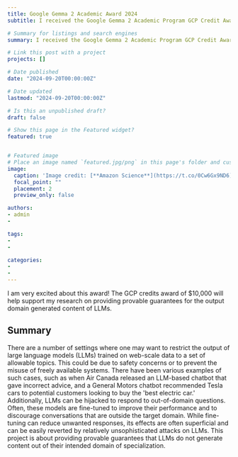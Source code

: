 ```yaml
---
title: Google Gemma 2 Academic Award 2024
subtitle: I received the Google Gemma 2 Academic Program GCP Credit Award!

# Summary for listings and search engines
summary: I received the Google Gemma 2 Academic Program GCP Credit Award ($10,000) for my project on certifying the output of Large Language Models.

# Link this post with a project
projects: []

# Date published
date: "2024-09-20T00:00:00Z"

# Date updated
lastmod: "2024-09-20T00:00:00Z"

# Is this an unpublished draft?
draft: false

# Show this page in the Featured widget?
featured: true


# Featured image
# Place an image named `featured.jpg/png` in this page's folder and customize its options here.
image:
  caption: 'Image credit: [**Amazon Science**](https://t.co/0Cw6Gx9ND6)'
  focal_point: ""
  placement: 2
  preview_only: false

authors:
- admin
- 

tags:
- 
- 

categories:
- 
- 
---
```


<!-- ## Overview -->

I am very excited about this award! The GCP credits award of $10,000 will help support my research on providing provable guarantees for the output domain generated content of LLMs.



## Summary
There are a number of settings where one may want to restrict the output of large language models (LLMs) trained on web-scale data to a set of allowable topics. This could be due to safety concerns or to prevent the misuse of freely available systems. There have been various examples of such cases, such as when Air Canada released an LLM-based chatbot that gave incorrect advice, and a General Motors chatbot recommended Tesla cars to potential customers looking to buy the 'best electric car.' Additionally, LLMs can be hijacked to respond to out-of-domain questions. Often, these models are fine-tuned to improve their performance and to discourage conversations that are outside the target domain. While fine-tuning can reduce unwanted responses, its effects are often superficial and can be easily reverted by relatively unsophisticated attacks on LLMs. This project is about providing provable guarantees that LLMs do not generate content out of their intended domain of specialization.

